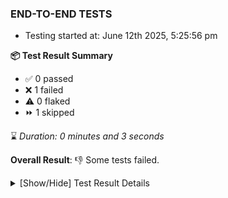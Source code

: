 ### END-TO-END TESTS

- Testing started at: June 12th 2025, 5:25:56 pm

**📦 Test Result Summary**

- ✅ 0 passed
- ❌ 1 failed
- ⚠️ 0 flaked
- ⏩ 1 skipped

⌛ _Duration: 0 minutes and 3 seconds_

**Overall Result**: 👎 Some tests failed.



<details>
    <summary>[Show/Hide] Test Result Details</summary>
    <div markdown="1">

| Test | Browser | Test Case | Tags | Result |
| :---: | :---: | :--- | :---: | :---: |
| 1 | setup | authenticate as Meshery provider |  | ❌ |
| 2 | setup | authenticate as None provider |  | ➖ |

</div>
</details>


<!-- To see the full report, please visit our CI/CD pipeline with reporter. -->